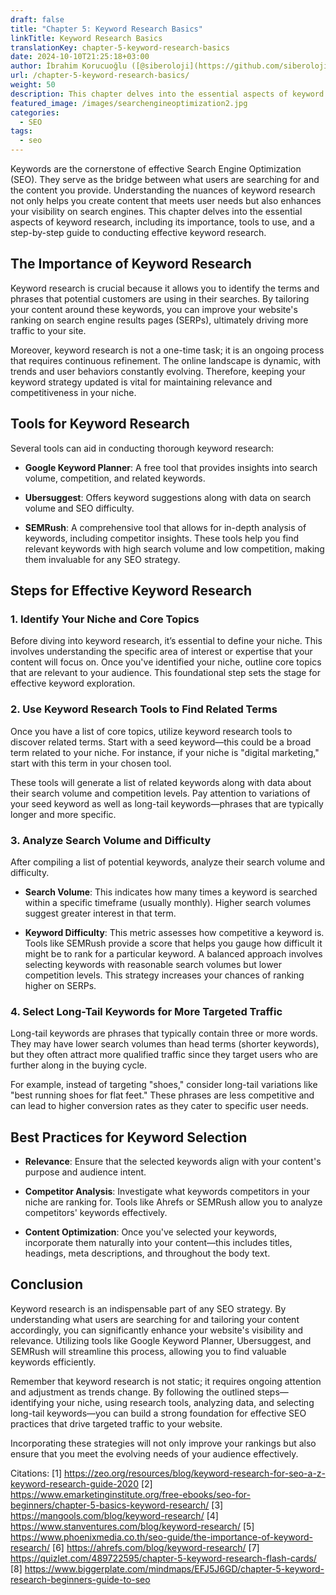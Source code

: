 ```yaml
---
draft: false
title: "Chapter 5: Keyword Research Basics"
linkTitle: Keyword Research Basics
translationKey: chapter-5-keyword-research-basics
date: 2024-10-10T21:25:18+03:00
author: İbrahim Korucuoğlu ([@siberoloji](https://github.com/siberoloji))
url: /chapter-5-keyword-research-basics/
weight: 50
description: This chapter delves into the essential aspects of keyword research, including its importance, tools to use, and a step-by-step guide to conducting effective keyword research.
featured_image: /images/searchengineoptimization2.jpg
categories:
  - SEO
tags:
  - seo
---
```

Keywords are the cornerstone of effective Search Engine Optimization (SEO). They serve as the bridge between what users are searching for and the content you provide. Understanding the nuances of keyword research not only helps you create content that meets user needs but also enhances your visibility on search engines. This chapter delves into the essential aspects of keyword research, including its importance, tools to use, and a step-by-step guide to conducting effective keyword research.

## The Importance of Keyword Research

Keyword research is crucial because it allows you to identify the terms and phrases that potential customers are using in their searches. By tailoring your content around these keywords, you can improve your website's ranking on search engine results pages (SERPs), ultimately driving more traffic to your site.

Moreover, keyword research is not a one-time task; it is an ongoing process that requires continuous refinement. The online landscape is dynamic, with trends and user behaviors constantly evolving. Therefore, keeping your keyword strategy updated is vital for maintaining relevance and competitiveness in your niche.

## Tools for Keyword Research

Several tools can aid in conducting thorough keyword research:

* **Google Keyword Planner**: A free tool that provides insights into search volume, competition, and related keywords.

* **Ubersuggest**: Offers keyword suggestions along with data on search volume and SEO difficulty.

* **SEMRush**: A comprehensive tool that allows for in-depth analysis of keywords, including competitor insights.
These tools help you find relevant keywords with high search volume and low competition, making them invaluable for any SEO strategy.

## Steps for Effective Keyword Research

### 1. Identify Your Niche and Core Topics

Before diving into keyword research, it’s essential to define your niche. This involves understanding the specific area of interest or expertise that your content will focus on. Once you've identified your niche, outline core topics that are relevant to your audience. This foundational step sets the stage for effective keyword exploration.

### 2. Use Keyword Research Tools to Find Related Terms

Once you have a list of core topics, utilize keyword research tools to discover related terms. Start with a seed keyword—this could be a broad term related to your niche. For instance, if your niche is "digital marketing," start with this term in your chosen tool.

These tools will generate a list of related keywords along with data about their search volume and competition levels. Pay attention to variations of your seed keyword as well as long-tail keywords—phrases that are typically longer and more specific.

### 3. Analyze Search Volume and Difficulty

After compiling a list of potential keywords, analyze their search volume and difficulty.

* **Search Volume**: This indicates how many times a keyword is searched within a specific timeframe (usually monthly). Higher search volumes suggest greater interest in that term.

* **Keyword Difficulty**: This metric assesses how competitive a keyword is. Tools like SEMRush provide a score that helps you gauge how difficult it might be to rank for a particular keyword.
A balanced approach involves selecting keywords with reasonable search volumes but lower competition levels. This strategy increases your chances of ranking higher on SERPs.

### 4. Select Long-Tail Keywords for More Targeted Traffic

Long-tail keywords are phrases that typically contain three or more words. They may have lower search volumes than head terms (shorter keywords), but they often attract more qualified traffic since they target users who are further along in the buying cycle.

For example, instead of targeting "shoes," consider long-tail variations like "best running shoes for flat feet." These phrases are less competitive and can lead to higher conversion rates as they cater to specific user needs.

## Best Practices for Keyword Selection

* **Relevance**: Ensure that the selected keywords align with your content's purpose and audience intent.

* **Competitor Analysis**: Investigate what keywords competitors in your niche are ranking for. Tools like Ahrefs or SEMRush allow you to analyze competitors' keywords effectively.

* **Content Optimization**: Once you've selected your keywords, incorporate them naturally into your content—this includes titles, headings, meta descriptions, and throughout the body text.

## Conclusion

Keyword research is an indispensable part of any SEO strategy. By understanding what users are searching for and tailoring your content accordingly, you can significantly enhance your website's visibility and relevance. Utilizing tools like Google Keyword Planner, Ubersuggest, and SEMRush will streamline this process, allowing you to find valuable keywords efficiently.

Remember that keyword research is not static; it requires ongoing attention and adjustment as trends change. By following the outlined steps—identifying your niche, using research tools, analyzing data, and selecting long-tail keywords—you can build a strong foundation for effective SEO practices that drive targeted traffic to your website.

Incorporating these strategies will not only improve your rankings but also ensure that you meet the evolving needs of your audience effectively.

Citations:
[1] <https://zeo.org/resources/blog/keyword-research-for-seo-a-z-keyword-research-guide-2020>
[2] <https://www.emarketinginstitute.org/free-ebooks/seo-for-beginners/chapter-5-basics-keyword-research/>
[3] <https://mangools.com/blog/keyword-research/>
[4] <https://www.stanventures.com/blog/keyword-research/>
[5] <https://www.phoenixmedia.co.th/seo-guide/the-importance-of-keyword-research/>
[6] <https://ahrefs.com/blog/keyword-research/>
[7] <https://quizlet.com/489722595/chapter-5-keyword-research-flash-cards/>
[8] <https://www.biggerplate.com/mindmaps/EFJ5J6GD/chapter-5-keyword-research-beginners-guide-to-seo>
